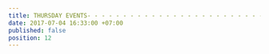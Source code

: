 ```yaml
---
title: THURSDAY EVENTS- - - - - - - - - - - - - - - - - - - - - - - - - -
date: 2017-07-04 16:33:00 +07:00
published: false
position: 12
---
```


